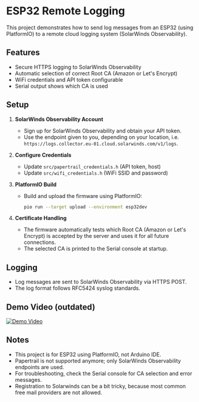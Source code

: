 # ESP32 Remote Logging

This project demonstrates how to send log messages from an ESP32 (using PlatformIO) to a remote cloud logging system (SolarWinds Observability).

## Features
- Secure HTTPS logging to SolarWinds Observability
- Automatic selection of correct Root CA (Amazon or Let's Encrypt)
- WiFi credentials and API token configurable
- Serial output shows which CA is used

## Setup

1. **SolarWinds Observability Account**
   - Sign up for SolarWinds Observability and obtain your API token.
   - Use the endpoint given to you, depending on your location, i.e. `https://logs.collector.eu-01.cloud.solarwinds.com/v1/logs`.

2. **Configure Credentials**
   - Update `src/papertrail_credentials.h` (API token, host)
   - Update `src/wifi_credentials.h` (WiFi SSID and password)

3. **PlatformIO Build**
   - Build and upload the firmware using PlatformIO:
     ```sh
     pio run --target upload --environment esp32dev
     ```

4. **Certificate Handling**
   - The firmware automatically tests which Root CA (Amazon or Let's Encrypt) is accepted by the server and uses it for all future connections.
   - The selected CA is printed to the Serial console at startup.

## Logging
- Log messages are sent to SolarWinds Observability via HTTPS POST.
- The log format follows RFC5424 syslog standards.

## Demo Video (outdated)
[![Demo Video](https://img.youtube.com/vi/GLoXRyAtytY/0.jpg)](https://www.youtube.com/watch?v=GLoXRyAtytY)

## Notes
- This project is for ESP32 using PlatformIO, not Arduino IDE.
- Papertrail is not supported anymore; only SolarWinds Observability endpoints are used.
- For troubleshooting, check the Serial console for CA selection and error messages.
- Registration to Solarwinds can be a bit tricky, because most common free mail providers are not allowed.
